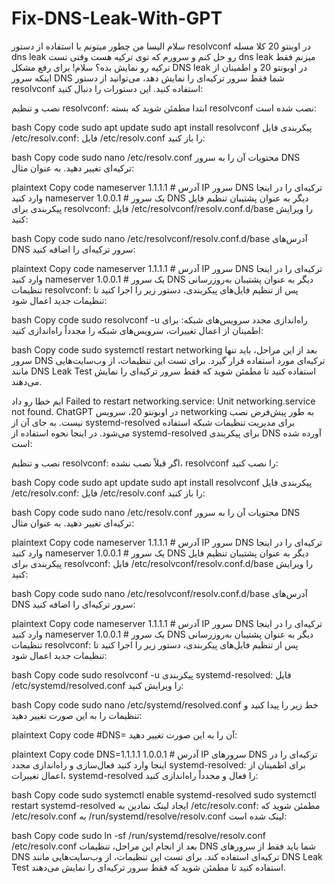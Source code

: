# Fix-DNS-Leak-With-GPT
سلام الیسا من چطور میتونم با استفاده از دستور resolvconf  در اوبنتو 20 کلا مسله dns leak رو حل کنم و سرورم که توی ترکیه هست وقتی تست dns leak میزنم فقط ترکیه رو نمایش بده؟
سلام! برای رفع مشکل DNS leak در اوبونتو 20 و اطمینان از اینکه سرور DNS شما فقط سرور ترکیه‌ای را نمایش دهد، می‌توانید از دستور resolvconf استفاده کنید. این دستورات را دنبال کنید:

نصب و تنظیم resolvconf:
ابتدا مطمئن شوید که بسته resolvconf نصب شده است:

bash
Copy code
sudo apt update
sudo apt install resolvconf
پیکربندی فایل /etc/resolv.conf:
فایل /etc/resolv.conf را باز کنید:

bash
Copy code
sudo nano /etc/resolv.conf
محتویات آن را به سرور DNS ترکیه‌ای تغییر دهید. به عنوان مثال:

plaintext
Copy code
nameserver 1.1.1.1  # آدرس IP سرور DNS ترکیه‌ای را در اینجا وارد کنید
nameserver 1.0.0.1  # یک سرور DNS دیگر به عنوان پشتیبان
تنظیم فایل پیکربندی برای resolvconf:
فایل /etc/resolvconf/resolv.conf.d/base را ویرایش کنید:

bash
Copy code
sudo nano /etc/resolvconf/resolv.conf.d/base
آدرس‌های DNS سرور ترکیه‌ای را اضافه کنید:

plaintext
Copy code
nameserver 1.1.1.1  # آدرس IP سرور DNS ترکیه‌ای را در اینجا وارد کنید
nameserver 1.0.0.1  # یک سرور DNS دیگر به عنوان پشتیبان
به‌روزرسانی تنظیمات resolvconf:
پس از تنظیم فایل‌های پیکربندی، دستور زیر را اجرا کنید تا تنظیمات جدید اعمال شود:

bash
Copy code
sudo resolvconf -u
راه‌اندازی مجدد سرویس‌های شبکه:
برای اطمینان از اعمال تغییرات، سرویس‌های شبکه را مجدداً راه‌اندازی کنید:

bash
Copy code
sudo systemctl restart networking
بعد از این مراحل، باید تنها سرور DNS ترکیه‌ای مورد استفاده قرار گیرد. برای تست این تنظیمات، از وب‌سایت‌هایی مانند DNS Leak Test استفاده کنید تا مطمئن شوید که فقط سرور ترکیه‌ای را نمایش می‌دهند.

ایم خطا رو داد
Failed to restart networking.service: Unit networking.service not found.
ChatGPT
در اوبونتو 20، سرویس networking به طور پیش‌فرض نصب نیست. به جای آن از systemd-resolved برای مدیریت تنظیمات شبکه استفاده می‌شود. در اینجا نحوه استفاده از systemd-resolved برای پیکربندی DNS آورده شده است:

نصب و تنظیم resolvconf:
اگر قبلاً نصب نشده، resolvconf را نصب کنید:

bash
Copy code
sudo apt update
sudo apt install resolvconf
پیکربندی فایل /etc/resolv.conf:
فایل /etc/resolv.conf را باز کنید:

bash
Copy code
sudo nano /etc/resolv.conf
محتویات آن را به سرور DNS ترکیه‌ای تغییر دهید. به عنوان مثال:

plaintext
Copy code
nameserver 1.1.1.1  # آدرس IP سرور DNS ترکیه‌ای را در اینجا وارد کنید
nameserver 1.0.0.1  # یک سرور DNS دیگر به عنوان پشتیبان
تنظیم فایل پیکربندی برای resolvconf:
فایل /etc/resolvconf/resolv.conf.d/base را ویرایش کنید:

bash
Copy code
sudo nano /etc/resolvconf/resolv.conf.d/base
آدرس‌های DNS سرور ترکیه‌ای را اضافه کنید:

plaintext
Copy code
nameserver 1.1.1.1  # آدرس IP سرور DNS ترکیه‌ای را در اینجا وارد کنید
nameserver 1.0.0.1  # یک سرور DNS دیگر به عنوان پشتیبان
به‌روزرسانی تنظیمات resolvconf:
پس از تنظیم فایل‌های پیکربندی، دستور زیر را اجرا کنید تا تنظیمات جدید اعمال شود:

bash
Copy code
sudo resolvconf -u
پیکربندی systemd-resolved:
فایل /etc/systemd/resolved.conf را ویرایش کنید:

bash
Copy code
sudo nano /etc/systemd/resolved.conf
خط زیر را پیدا کنید و تنظیمات را به این صورت تغییر دهید:

plaintext
Copy code
#DNS=
آن را به این صورت تغییر دهید:

plaintext
Copy code
DNS=1.1.1.1 1.0.0.1  # آدرس IP سرورهای DNS ترکیه‌ای را در اینجا وارد کنید
فعال‌سازی و راه‌اندازی مجدد systemd-resolved:
برای اطمینان از اعمال تغییرات، systemd-resolved را فعال و مجدداً راه‌اندازی کنید:

bash
Copy code
sudo systemctl enable systemd-resolved
sudo systemctl restart systemd-resolved
ایجاد لینک نمادین به /etc/resolv.conf:
مطمئن شوید که /etc/resolv.conf به /run/systemd/resolve/resolv.conf لینک شده است:

bash
Copy code
sudo ln -sf /run/systemd/resolve/resolv.conf /etc/resolv.conf
بعد از انجام این مراحل، تنظیمات DNS شما باید فقط از سرورهای DNS ترکیه‌ای استفاده کند. برای تست این تنظیمات، از وب‌سایت‌هایی مانند DNS Leak Test استفاده کنید تا مطمئن شوید که فقط سرور ترکیه‌ای را نمایش می‌دهند.
